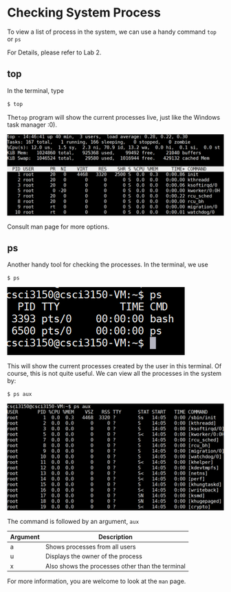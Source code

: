 # Checking System Process

To view a list of process in the system, we can use a handy command `top` or `ps`

For Details, please refer to Lab 2.


## top

In the terminal, type

```bash
$ top
```

The`top` program will show the current processes live, just like the Windows task manager :0\).

![](./assets/top.png)

Consult man page for more options.

## ps

Another handy tool for checking the processes. In the terminal, we use

```
$ ps
```

![](/assets/ps.png)

This will show the current processes created by the user in this terminal. Of course, this is not quite useful. We can view all the processes in the system by:

```bash
$ ps aux
```

![](/assets/psaux.png)

The command is followed by an argument, `aux`

| Argument | Description |
| --- | --- |
| a | Shows processes from all users |
| u | Displays the owner of the process |
| x | Also shows the processes other than the terminal |


For more information, you are welcome to look at the `man` page.


